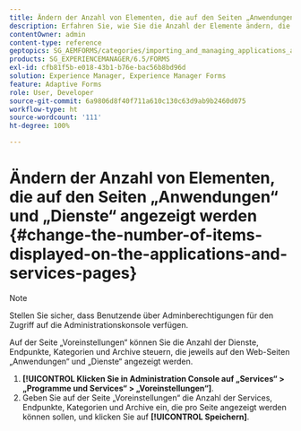 ```yaml
---
title: Ändern der Anzahl von Elementen, die auf den Seiten „Anwendungen“ und „Dienste“ angezeigt werden
description: Erfahren Sie, wie Sie die Anzahl der Elemente ändern, die auf den Seiten „Anwendungen“ und „Dienste“ angezeigt werden.
contentOwner: admin
content-type: reference
geptopics: SG_AEMFORMS/categories/importing_and_managing_applications_and_archives
products: SG_EXPERIENCEMANAGER/6.5/FORMS
exl-id: cfb81f5b-e018-43b1-b76e-bac56b8bd96d
solution: Experience Manager, Experience Manager Forms
feature: Adaptive Forms
role: User, Developer
source-git-commit: 6a9806d8f40f711a610c130c63d9ab9b2460d075
workflow-type: ht
source-wordcount: '111'
ht-degree: 100%

---
```


# Ändern der Anzahl von Elementen, die auf den Seiten „Anwendungen“ und „Dienste“ angezeigt werden {#change-the-number-of-items-displayed-on-the-applications-and-services-pages}

>[!NOTE]
> 
> Stellen Sie sicher, dass Benutzende über Adminberechtigungen für den Zugriff auf die Administrationskonsole verfügen.

Auf der Seite „Voreinstellungen“ können Sie die Anzahl der Dienste, Endpunkte, Kategorien und Archive steuern, die jeweils auf den Web-Seiten „Anwendungen“ und „Dienste“ angezeigt werden.

1. **[!UICONTROL Klicken Sie in Administration Console auf „Services“ > „Programme und Services“ > „Voreinstellungen“]**.
1. Geben Sie auf der Seite „Voreinstellungen“ die Anzahl der Services, Endpunkte, Kategorien und Archive ein, die pro Seite angezeigt werden können sollen, und klicken Sie auf **[!UICONTROL Speichern]**.
